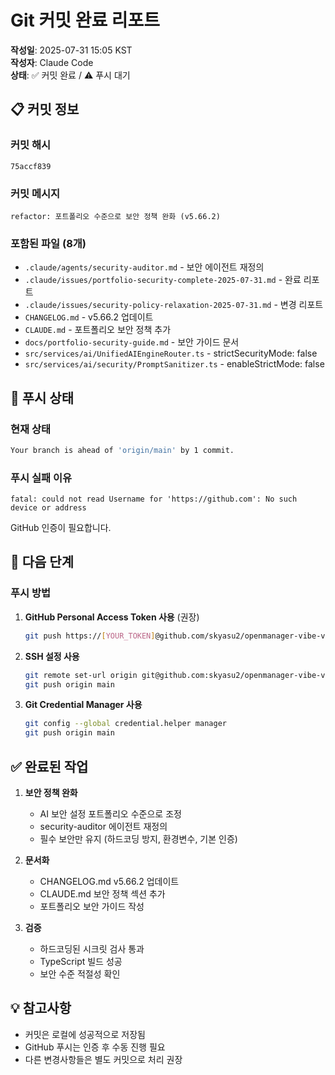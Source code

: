 # Git 커밋 완료 리포트

**작성일**: 2025-07-31 15:05 KST  
**작성자**: Claude Code  
**상태**: ✅ 커밋 완료 / ⚠️ 푸시 대기

## 📋 커밋 정보

### 커밋 해시
```
75accf839
```

### 커밋 메시지
```
refactor: 포트폴리오 수준으로 보안 정책 완화 (v5.66.2)
```

### 포함된 파일 (8개)
- `.claude/agents/security-auditor.md` - 보안 에이전트 재정의
- `.claude/issues/portfolio-security-complete-2025-07-31.md` - 완료 리포트
- `.claude/issues/security-policy-relaxation-2025-07-31.md` - 변경 리포트
- `CHANGELOG.md` - v5.66.2 업데이트
- `CLAUDE.md` - 포트폴리오 보안 정책 추가
- `docs/portfolio-security-guide.md` - 보안 가이드 문서
- `src/services/ai/UnifiedAIEngineRouter.ts` - strictSecurityMode: false
- `src/services/ai/security/PromptSanitizer.ts` - enableStrictMode: false

## 🚨 푸시 상태

### 현재 상태
```bash
Your branch is ahead of 'origin/main' by 1 commit.
```

### 푸시 실패 이유
```
fatal: could not read Username for 'https://github.com': No such device or address
```

GitHub 인증이 필요합니다.

## 📌 다음 단계

### 푸시 방법
1. **GitHub Personal Access Token 사용** (권장)
   ```bash
   git push https://[YOUR_TOKEN]@github.com/skyasu2/openmanager-vibe-v5.git main
   ```

2. **SSH 설정 사용**
   ```bash
   git remote set-url origin git@github.com:skyasu2/openmanager-vibe-v5.git
   git push origin main
   ```

3. **Git Credential Manager 사용**
   ```bash
   git config --global credential.helper manager
   git push origin main
   ```

## ✅ 완료된 작업

1. **보안 정책 완화**
   - AI 보안 설정 포트폴리오 수준으로 조정
   - security-auditor 에이전트 재정의
   - 필수 보안만 유지 (하드코딩 방지, 환경변수, 기본 인증)

2. **문서화**
   - CHANGELOG.md v5.66.2 업데이트
   - CLAUDE.md 보안 정책 섹션 추가
   - 포트폴리오 보안 가이드 작성

3. **검증**
   - 하드코딩된 시크릿 검사 통과
   - TypeScript 빌드 성공
   - 보안 수준 적절성 확인

## 💡 참고사항

- 커밋은 로컬에 성공적으로 저장됨
- GitHub 푸시는 인증 후 수동 진행 필요
- 다른 변경사항들은 별도 커밋으로 처리 권장